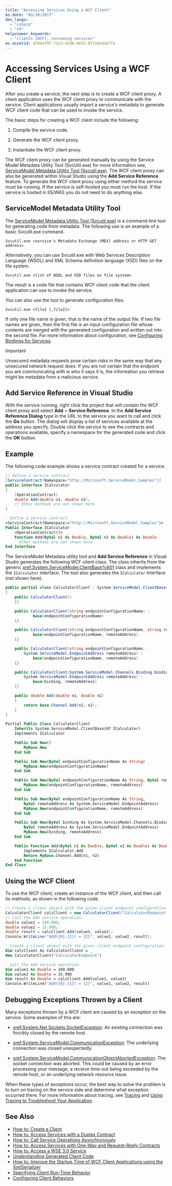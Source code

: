 ```yaml
---
title: "Accessing Services Using a WCF Client"
ms.date: "03/30/2017"
dev_langs:
  - "csharp"
  - "vb"
helpviewer_keywords:
  - "clients [WCF], consuming services"
ms.assetid: d780af9f-73c5-42db-9e52-077a5e4de7fe
---
```

# Accessing Services Using a WCF Client

After you create a service, the next step is to create a WCF client proxy. A client application uses the WCF client proxy to communicate with the service. Client applications usually import a service's metadata to generate WCF client code that can be used to invoke the service.

 The basic steps for creating a WCF client include the following:

1.  Compile the service code.

2.  Generate the WCF client proxy.

3.  Instantiate the WCF client proxy.

The WCF client proxy can be generated manually by using the Service Model Metadata Utility Tool (SvcUtil.exe) for more information see, [ServiceModel Metadata Utility Tool (Svcutil.exe)](../../../docs/framework/wcf/servicemodel-metadata-utility-tool-svcutil-exe.md). The WCF client proxy can also be generated within Visual Studio using the **Add Service Reference**  feature. To generate the WCF client proxy using either method the service must be running. If the service is self-hosted you must run the host. If the service is hosted in IIS/WAS you do not need to do anything else.

## ServiceModel Metadata Utility Tool
 The [ServiceModel Metadata Utility Tool (Svcutil.exe)](../../../docs/framework/wcf/servicemodel-metadata-utility-tool-svcutil-exe.md) is a command-line tool for generating code from metadata. The following use is an example of a basic Svcutil.exe command.

```
Svcutil.exe <service's Metadata Exchange (MEX) address or HTTP GET address>
```

 Alternatively, you can use Svcutil.exe with Web Services Description Language (WSDL) and XML Schema definition language (XSD) files on the file system.

```
Svcutil.exe <list of WSDL and XSD files on file system>
```

 The result is a code file that contains WCF client code that the client application can use to invoke the service.

 You can also use the tool to generate configuration files.

```
Svcutil.exe <file1 [,file2]>
```

 If only one file name is given, that is the name of the output file. If two file names are given, then the first file is an input configuration file whose contents are merged with the generated configuration and written out into the second file. For more information about configuration, see [Configuring Bindings for Services](../../../docs/framework/wcf/configuring-bindings-for-wcf-services.md).

> [!IMPORTANT]
> Unsecured metadata requests pose certain risks in the same way that any unsecured network request does: If you are not certain that the endpoint you are communicating with is who it says it is, the information you retrieve might be metadata from a malicious service.

## Add Service Reference in Visual Studio

 With the service running, right click the project that will contain the WCF client proxy and select **Add** > **Service Reference**. In the **Add Service Reference Dialog** type in the URL to the service you want to call and click the **Go** button. The dialog will display a list of services available at the address you specify. Double click the service to see the contracts and operations available, specify a namespace for the generated code and click the **OK** button.

## Example
 The following code example shows a service contract created for a service.

```csharp
// Define a service contract.
[ServiceContract(Namespace="http://Microsoft.ServiceModel.Samples")]
public interface ICalculator
{
    [OperationContract]
    double Add(double n1, double n2);
    // Other methods are not shown here.
}
```

```vb
' Define a service contract.
<ServiceContract(Namespace:="http://Microsoft.ServiceModel.Samples")> _
Public Interface ICalculator
    <OperationContract()>  _
    Function Add(ByVal n1 As Double, ByVal n2 As Double) As Double
    ' Other methods are not shown here.
End Interface
```

 The ServiceModel Metadata utility tool and **Add Service Reference** in Visual Studio generates the following WCF client class. The class inherits from the generic <xref:System.ServiceModel.ClientBase%601> class and implements the `ICalculator` interface. The tool also generates the `ICalculator` interface (not shown here).

```csharp
public partial class CalculatorClient : System.ServiceModel.ClientBase<ICalculator>, ICalculator
{
    public CalculatorClient()
    {}

    public CalculatorClient(string endpointConfigurationName) :
            base(endpointConfigurationName)
    {}

    public CalculatorClient(string endpointConfigurationName, string remoteAddress) :
            base(endpointConfigurationName, remoteAddress)
    {}

    public CalculatorClient(string endpointConfigurationName,
        System.ServiceModel.EndpointAddress remoteAddress) :
            base(endpointConfigurationName, remoteAddress)
    {}

    public CalculatorClient(System.ServiceModel.Channels.Binding binding,
        System.ServiceModel.EndpointAddress remoteAddress) :
            base(binding, remoteAddress)
    {}

    public double Add(double n1, double n2)
    {
        return base.Channel.Add(n1, n2);
    }
}
```

```vb
Partial Public Class CalculatorClient
    Inherits System.ServiceModel.ClientBase(Of ICalculator)
    Implements ICalculator

    Public Sub New()
        MyBase.New
    End Sub

    Public Sub New(ByVal endpointConfigurationName As String)
        MyBase.New(endpointConfigurationName)
    End Sub

    Public Sub New(ByVal endpointConfigurationName As String, ByVal remoteAddress As String)
        MyBase.New(endpointConfigurationName, remoteAddress)
    End Sub

    Public Sub New(ByVal endpointConfigurationName As String,
        ByVal remoteAddress As System.ServiceModel.EndpointAddress)
        MyBase.New(endpointConfigurationName, remoteAddress)
    End Sub

    Public Sub New(ByVal binding As System.ServiceModel.Channels.Binding,
        ByVal remoteAddress As System.ServiceModel.EndpointAddress)
        MyBase.New(binding, remoteAddress)
    End Sub

    Public Function Add(ByVal n1 As Double, ByVal n2 As Double) As Double
        Implements ICalculator.Add
        Return MyBase.Channel.Add(n1, n2)
    End Function
End Class
```

## Using the WCF Client
 To use the WCF client, create an instance of the WCF client, and then call its methods, as shown in the following code.

```csharp
// Create a client object with the given client endpoint configuration.
CalculatorClient calcClient = new CalculatorClient("CalculatorEndpoint"));
// Call the Add service operation.
double value1 = 100.00D;
double value2 = 15.99D;
double result = calcClient.Add(value1, value2);
Console.WriteLine("Add({0},{1}) = {2}", value1, value2, result);
```

```vb
' Create a client object with the given client endpoint configuration.
Dim calcClient As CalculatorClient = _
New CalculatorClient("CalculatorEndpoint")

' Call the Add service operation.
Dim value1 As Double = 100.00D
Dim value2 As Double = 15.99D
Dim result As Double = calcClient.Add(value1, value2)
Console.WriteLine("Add({0},{1}) = {2}", value1, value2, result)
```

## Debugging Exceptions Thrown by a Client

Many exceptions thrown by a WCF client are caused by an exception on the service. Some examples of this are:

-   <xref:System.Net.Sockets.SocketException>: An existing connection was forcibly closed by the remote host.

-   <xref:System.ServiceModel.CommunicationException>: The underlying connection was closed unexpectedly.

-   <xref:System.ServiceModel.CommunicationObjectAbortedException>: The socket connection was aborted. This could be caused by an error processing your message, a receive time-out being exceeded by the remote host, or an underlying network resource issue.

When these types of exceptions occur, the best way to solve the problem is to turn on tracing on the service side and determine what exception occurred there. For more information about tracing, see [Tracing](../../../docs/framework/wcf/diagnostics/tracing/index.md) and [Using Tracing to Troubleshoot Your Application](../../../docs/framework/wcf/diagnostics/tracing/using-tracing-to-troubleshoot-your-application.md).

## See Also

- [How to: Create a Client](../../../docs/framework/wcf/how-to-create-a-wcf-client.md)
- [How to: Access Services with a Duplex Contract](../../../docs/framework/wcf/feature-details/how-to-access-services-with-a-duplex-contract.md)
- [How to: Call Service Operations Asynchronously](../../../docs/framework/wcf/feature-details/how-to-call-wcf-service-operations-asynchronously.md)
- [How to: Access Services with One-Way and Request-Reply Contracts](../../../docs/framework/wcf/feature-details/how-to-access-wcf-services-with-one-way-and-request-reply-contracts.md)
- [How to: Access a WSE 3.0 Service](../../../docs/framework/wcf/feature-details/how-to-access-a-wse-3-0-service-with-a-wcf-client.md)
- [Understanding Generated Client Code](../../../docs/framework/wcf/feature-details/understanding-generated-client-code.md)
- [How to: Improve the Startup Time of WCF Client Applications using the XmlSerializer](../../../docs/framework/wcf/feature-details/startup-time-of-wcf-client-applications-using-the-xmlserializer.md)
- [Specifying Client Run-Time Behavior](../../../docs/framework/wcf/specifying-client-run-time-behavior.md)
- [Configuring Client Behaviors](../../../docs/framework/wcf/configuring-client-behaviors.md)